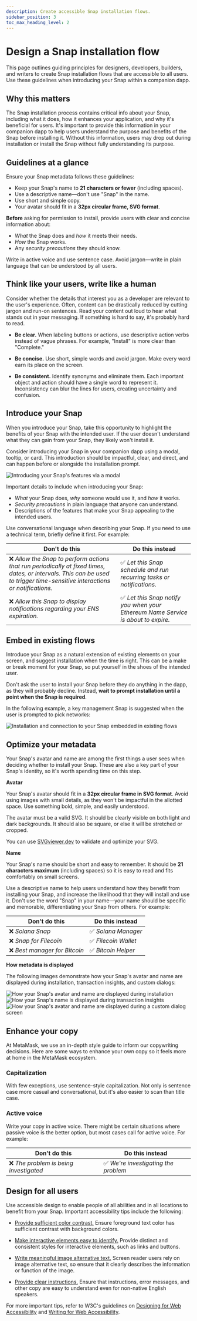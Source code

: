 ```yaml
---
description: Create accessible Snap installation flows.
sidebar_position: 3
toc_max_heading_level: 2
---
```


# Design a Snap installation flow

This page outlines guiding principles for designers, developers, builders, and writers to create
Snap installation flows that are accessible to all users.
Use these guidelines when introducing your Snap within a companion dapp.

## Why this matters

The Snap installation process contains critical info about your Snap, including what it does, how it
enhances your application, and why it's beneficial for users.
It's important to provide this information in your companion dapp to help users understand the
purpose and benefits of the Snap before installing it.
Without this information, users may drop out during installation or install the Snap without fully
understanding its purpose.

## Guidelines at a glance

Ensure your Snap metadata follows these guidelines:

- Keep your Snap's name to **21 characters or fewer** (including spaces).
- Use a descriptive name&mdash;don't use "Snap" in the name.
- Use short and simple copy.
- Your avatar should fit in a **32px circular frame, SVG format**.

**Before** asking for permission to install, provide users with clear and concise information about:

- _What_ the Snap does and _how_ it meets their needs.
- _How_ the Snap works.
- Any _security precautions_ they should know.

Write in active voice and use sentence case.
Avoid jargon&mdash;write in plain language that can be understood by all users.

## Think like your users, write like a human

Consider whether the details that interest you as a developer are relevant to the user's experience.
Often, content can be drastically reduced by cutting jargon and run-on sentences.
Read your content out loud to hear what stands out in your messaging.
If something is hard to say, it's probably hard to read.

- **Be clear.**
  When labeling buttons or actions, use descriptive action verbs instead of vague phrases.
  For example, "Install" is more clear than "Complete."

- **Be concise.**
  Use short, simple words and avoid jargon.
  Make every word earn its place on the screen.

- **Be consistent.**
  Identify synonyms and eliminate them.
  Each important object and action should have a single word to represent it.
  Inconsistency can blur the lines for users, creating uncertainty and confusion.

## Introduce your Snap

When you introduce your Snap, take this opportunity to highlight the benefits of your Snap with the
intended user.
If the user doesn't understand what they can gain from your Snap, they likely won't install it.

Consider introducing your Snap in your companion dapp using a modal, tooltip, or card.
This introduction should be impactful, clear, and direct, and can happen before or alongside the
installation prompt.

![Introducing your Snap's features via a modal](../assets/install-modal.png)

Important details to include when introducing your Snap:

- _What_ your Snap does, _why_ someone would use it, and _how_ it works.
- _Security precautions_ in plain language that anyone can understand.
- Descriptions of the features that make your Snap appealing to the intended users.

Use conversational language when describing your Snap.
If you need to use a technical term, briefly define it first.
For example:

| Don't do this                                                                                                                                                               | Do this instead                                                                   |
| --------------------------------------------------------------------------------------------------------------------------------------------------------------------------- | --------------------------------------------------------------------------------- |
| ❌ _Allow the Snap to perform actions that run periodically at fixed times, dates, or intervals. This can be used to trigger time-sensitive interactions or notifications._ | ✅ _Let this Snap schedule and run recurring tasks or notifications._             |
| ❌ _Allow this Snap to display notifications regarding your ENS expiration._                                                                                                | ✅ _Let this Snap notify you when your Ethereum Name Service is about to expire._ |

## Embed in existing flows

Introduce your Snap as a natural extension of existing elements on your screen, and suggest
installation when the time is right.
This can be a make or break moment for your Snap, so put yourself in the shoes of the intended user.

Don't ask the user to install your Snap before they do anything in the dapp, as they will probably decline.
Instead, **wait to prompt installation until a point when the Snap is required**.

In the following example, a key management Snap is suggested when the user is prompted to pick networks:

![Installation and connection to your Snap embedded in existing flows](../assets/picker.png)

## Optimize your metadata

Your Snap's avatar and name are among the first things a user sees when deciding whether to install
your Snap.
These are also a key part of your Snap's identity, so it's worth spending time on this step.

**Avatar**

Your Snap's avatar should fit in a **32px circular frame in SVG format**.
Avoid using images with small details, as they won't be impactful in the allotted space.
Use something bold, simple, and easily understood.

The avatar must be a valid SVG.
It should be clearly visible on both light and dark backgrounds.
It should also be square, or else it will be stretched or cropped.

You can use [SVGviewer.dev](https://www.svgviewer.dev/) to validate and optimize your SVG.

**Name**

Your Snap's name should be short and easy to remember.
It should be **21 characters maximum** (including spaces) so it is easy to read and fits comfortably
on small screens.

Use a descriptive name to help users understand how they benefit from installing your Snap, and
increase the likelihood that they will install and use it.
Don't use the word "Snap" in your name—your name should be specific and memorable, differentiating
your Snap from others.
For example:

<p>

| Don't do this                 | Do this instead      |
| ----------------------------- | -------------------- |
| ❌ _Solana Snap_              | ✅ _Solana Manager_  |
| ❌ _Snap for Filecoin_        | ✅ _Filecoin Wallet_ |
| ❌ _Best manager for Bitcoin_ | ✅ _Bitcoin Helper_  |

</p>

**How metadata is displayed**

The following images demonstrate how your Snap's avatar and name are displayed during installation,
transaction insights, and custom dialogs:

![How your Snap's avatar and name are displayed during installation](../assets/install.png)
![How your Snap's name is displayed during transaction insights](../assets/insights.png)
![How your Snap's avatar and name are displayed during a custom dialog screen](../assets/dialog.png)

## Enhance your copy

At MetaMask, we use an in-depth style guide to inform our copywriting decisions.
Here are some ways to enhance your own copy so it feels more at home in the MetaMask ecosystem.

### Capitalization

With few exceptions, use sentence-style capitalization.
Not only is sentence case more casual and conversational, but it's also easier to scan than title case.

### Active voice

Write your copy in active voice.
There might be certain situations where passive voice is the better option, but most cases call for
active voice.
For example:

| Don't do this                          | Do this instead                      |
| -------------------------------------- | ------------------------------------ |
| ❌ _The problem is being investigated_ | ✅ _We're investigating the problem_ |

## Design for all users

Use accessible design to enable people of all abilities and in all locations to benefit from your Snap.
Important accessibility tips include the following:

- [Provide sufficient color contrast.](https://www.w3.org/WAI/tips/designing/#provide-sufficient-contrast-between-foreground-and-background)
  Ensure foreground text color has sufficient contrast with background colors.

- [Make interactive elements easy to identify.](https://www.w3.org/WAI/tips/designing/#ensure-that-interactive-elements-are-easy-to-identify)
  Provide distinct and consistent styles for interactive elements, such as links and buttons.

- [Write meaningful image alternative text.](https://www.w3.org/WAI/tips/writing/#write-meaningful-text-alternatives-for-images)
  Screen reader users rely on image alternative text, so ensure that it clearly describes the
  information or function of the image.

- [Provide clear instructions.](https://www.w3.org/WAI/tips/writing/#provide-clear-instructions)
  Ensure that instructions, error messages, and other copy are easy to understand even for
  non-native English speakers.

For more important tips, refer to W3C's guidelines on
[Designing for Web Accessibility](https://www.w3.org/WAI/tips/designing/) and
[Writing for Web Accessibility](https://www.w3.org/WAI/tips/writing/).
